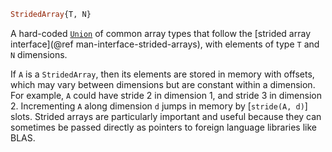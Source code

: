 ```julia
StridedArray{T, N}
```

A hard-coded [`Union`](@ref) of common array types that follow the [strided array interface](@ref man-interface-strided-arrays), with elements of type `T` and `N` dimensions.

If `A` is a `StridedArray`, then its elements are stored in memory with offsets, which may vary between dimensions but are constant within a dimension. For example, `A` could have stride 2 in dimension 1, and stride 3 in dimension 2. Incrementing `A` along dimension `d` jumps in memory by [`stride(A, d)`] slots. Strided arrays are particularly important and useful because they can sometimes be passed directly as pointers to foreign language libraries like BLAS.
